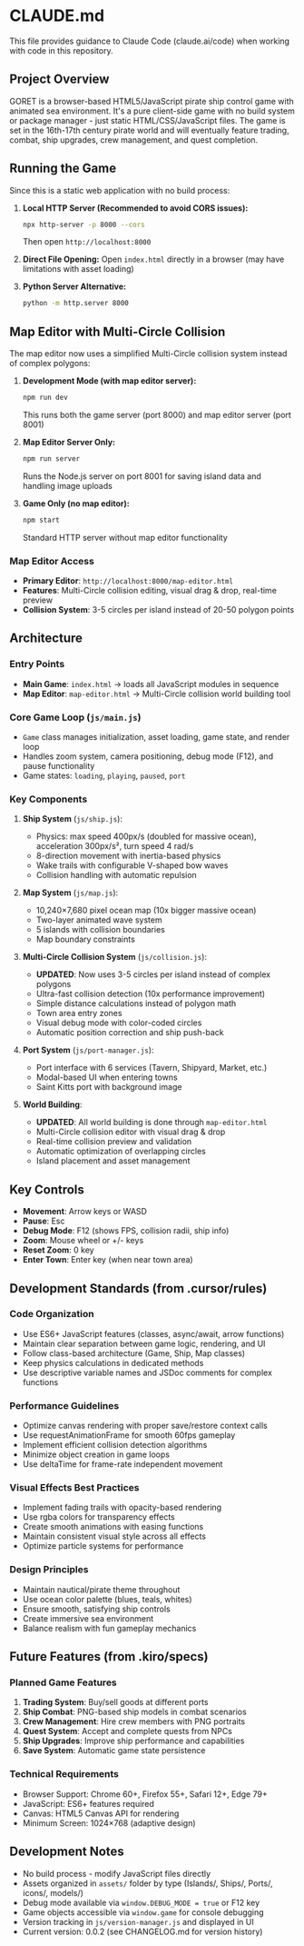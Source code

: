 # CLAUDE.md

This file provides guidance to Claude Code (claude.ai/code) when working with code in this repository.

## Project Overview

GORET is a browser-based HTML5/JavaScript pirate ship control game with animated sea environment. It's a pure client-side game with no build system or package manager - just static HTML/CSS/JavaScript files. The game is set in the 16th-17th century pirate world and will eventually feature trading, combat, ship upgrades, crew management, and quest completion.

## Running the Game

Since this is a static web application with no build process:

1. **Local HTTP Server (Recommended to avoid CORS issues):**
   ```bash
   npx http-server -p 8000 --cors
   ```
   Then open `http://localhost:8000`

2. **Direct File Opening:**
   Open `index.html` directly in a browser (may have limitations with asset loading)

3. **Python Server Alternative:**
   ```bash
   python -m http.server 8000
   ```

## Map Editor with Multi-Circle Collision

The map editor now uses a simplified Multi-Circle collision system instead of complex polygons:

1. **Development Mode (with map editor server):**
   ```bash
   npm run dev
   ```
   This runs both the game server (port 8000) and map editor server (port 8001)

2. **Map Editor Server Only:**
   ```bash
   npm run server
   ```
   Runs the Node.js server on port 8001 for saving island data and handling image uploads

3. **Game Only (no map editor):**
   ```bash
   npm start
   ```
   Standard HTTP server without map editor functionality

### Map Editor Access
- **Primary Editor**: `http://localhost:8000/map-editor.html`
- **Features**: Multi-Circle collision editing, visual drag & drop, real-time preview
- **Collision System**: 3-5 circles per island instead of 20-50 polygon points

## Architecture

### Entry Points
- **Main Game**: `index.html` → loads all JavaScript modules in sequence
- **Map Editor**: `map-editor.html` → Multi-Circle collision world building tool

### Core Game Loop (`js/main.js`)
- `Game` class manages initialization, asset loading, game state, and render loop
- Handles zoom system, camera positioning, debug mode (F12), and pause functionality
- Game states: `loading`, `playing`, `paused`, `port`

### Key Components

1. **Ship System** (`js/ship.js`):
   - Physics: max speed 400px/s (doubled for massive ocean), acceleration 300px/s², turn speed 4 rad/s
   - 8-direction movement with inertia-based physics
   - Wake trails with configurable V-shaped bow waves
   - Collision handling with automatic repulsion

2. **Map System** (`js/map.js`):
   - 10,240×7,680 pixel ocean map (10x bigger massive ocean)
   - Two-layer animated wave system
   - 5 islands with collision boundaries
   - Map boundary constraints

3. **Multi-Circle Collision System** (`js/collision.js`):
   - **UPDATED**: Now uses 3-5 circles per island instead of complex polygons
   - Ultra-fast collision detection (10x performance improvement)
   - Simple distance calculations instead of polygon math
   - Town area entry zones
   - Visual debug mode with color-coded circles
   - Automatic position correction and ship push-back

4. **Port System** (`js/port-manager.js`):
   - Port interface with 6 services (Tavern, Shipyard, Market, etc.)
   - Modal-based UI when entering towns
   - Saint Kitts port with background image

5. **World Building**:
   - **UPDATED**: All world building is done through `map-editor.html`
   - Multi-Circle collision editor with visual drag & drop
   - Real-time collision preview and validation
   - Automatic optimization of overlapping circles
   - Island placement and asset management

## Key Controls

- **Movement**: Arrow keys or WASD
- **Pause**: Esc
- **Debug Mode**: F12 (shows FPS, collision radii, ship info)
- **Zoom**: Mouse wheel or +/- keys
- **Reset Zoom**: 0 key
- **Enter Town**: Enter key (when near town area)

## Development Standards (from .cursor/rules)

### Code Organization
- Use ES6+ JavaScript features (classes, async/await, arrow functions)
- Maintain clear separation between game logic, rendering, and UI
- Follow class-based architecture (Game, Ship, Map classes)
- Keep physics calculations in dedicated methods
- Use descriptive variable names and JSDoc comments for complex functions

### Performance Guidelines
- Optimize canvas rendering with proper save/restore context calls
- Use requestAnimationFrame for smooth 60fps gameplay
- Implement efficient collision detection algorithms
- Minimize object creation in game loops
- Use deltaTime for frame-rate independent movement

### Visual Effects Best Practices
- Implement fading trails with opacity-based rendering
- Use rgba colors for transparency effects
- Create smooth animations with easing functions
- Maintain consistent visual style across all effects
- Optimize particle systems for performance

### Design Principles
- Maintain nautical/pirate theme throughout
- Use ocean color palette (blues, teals, whites)
- Ensure smooth, satisfying ship controls
- Create immersive sea environment
- Balance realism with fun gameplay mechanics

## Future Features (from .kiro/specs)

### Planned Game Features
1. **Trading System**: Buy/sell goods at different ports
2. **Ship Combat**: PNG-based ship models in combat scenarios
3. **Crew Management**: Hire crew members with PNG portraits
4. **Quest System**: Accept and complete quests from NPCs
5. **Ship Upgrades**: Improve ship performance and capabilities
6. **Save System**: Automatic game state persistence

### Technical Requirements
- Browser Support: Chrome 60+, Firefox 55+, Safari 12+, Edge 79+
- JavaScript: ES6+ features required
- Canvas: HTML5 Canvas API for rendering
- Minimum Screen: 1024×768 (adaptive design)

## Development Notes

- No build process - modify JavaScript files directly
- Assets organized in `assets/` folder by type (Islands/, Ships/, Ports/, icons/, models/)
- Debug mode available via `window.DEBUG_MODE = true` or F12 key
- Game objects accessible via `window.game` for console debugging
- Version tracking in `js/version-manager.js` and displayed in UI
- Current version: 0.0.2 (see CHANGELOG.md for version history)